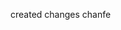 created changes    chanfe

<!-- readme: contributors -start -->
<!-- readme: contributors -end -->

